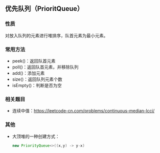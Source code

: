 ## 优先队列（PrioritQueue）

### 性质
对放入队列的元素进行堆排序，队首元素为最小元素。

### 常用方法
- peek()：返回队首元素
- poll()：返回队首元素，并移除队列
- add()：添加元素
- size()：返回队列元素个数
- isEmpty()：判断是否为空

### 相关题目
- 连续中值：https://leetcode-cn.com/problems/continuous-median-lcci/

### 其他
- 大顶堆的一种创建方式：
  ```java
  new PriorityQueue<>((x,y) -> y-x)
  ```